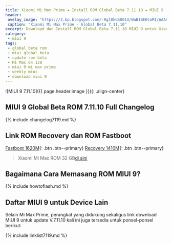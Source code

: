 ```yaml
---
title: Xiaomi Mi Max Prime ★ Install ROM Global Beta 7.11.10 ★ MIUI 9
header:
 ovelay_image: "https://3.bp.blogspot.com/-Rgl8kGSO01U/WaB1BEKCoMI/AAAAAAAAL28/eUTsqizF7cEaAHG0MektW6ctRQufVh68ACLcBGAs/s1600/miui-9.png"
 caption: "Xiaomi Mi Max Prime - Global Beta 7.11.10"
excerpt: Download dan Install ROM Global Beta 7.11.10 MIUI 9 untuk Xiaomi Mi Max Prime
category:
 - miui 9
tags:
 - global beta rom
 - miui global beta
 - update rom beta
 - Mi Max 64 128
 - miui 9 mi max prime
 - weekly miui
 - download miui 9
---
```

![MIUI 9 7.11.10]({{ page.header.image }}){: .align-center}
## MIUI 9 Global Beta ROM 7.11.10 Full Changelog

{% include changelog7119.md %}

## Link ROM Recovery dan ROM Fastboot

[Fastboot 1620M](/bigota?ver=7.11.10&type=helium_global_images&name=20171110.0000.00_7.0_global_c1abcf2460.tgz&size=1620M){: .btn .btn--primary} [Recovery 1410M](/bigota?ver=7.11.10&type=miui_MIMAX652Global&name=f7278e4912_7.0.zip.zip&size=1410M){: .btn .btn--primary}

> Xiaomi Mi Max ROM 32 GB[di sini](https://mi.knoacc.org/rom-global-beta-71110-mi-max-fastboot-recovery)

## Bagaimana Cara Memasang ROM MIUI 9?

{% include howtoflash.md %}

## Daftar MIUI 9 untuk Device Lain

Selain Mi Max Prime, perangkat yang didukung sekaligus link download MIUI 9 untuk update V.7.11.10 kali ini juga tersedia untuk ponsel-ponsel berikut:

{% include linklist7119.md %}
